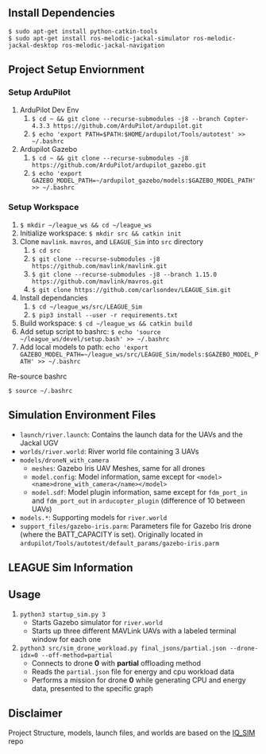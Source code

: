 ## Install Dependencies

```
$ sudo apt-get install python-catkin-tools
$ sudo apt-get install ros-melodic-jackal-simulator ros-melodic-jackal-desktop ros-melodic-jackal-navigation
```

##  Project Setup Enviornment

### Setup ArduPilot
1. ArduPilot Dev Env
    1. `$ cd ~ && git clone --recurse-submodules -j8 --branch Copter-4.3.3 https://github.com/ArduPilot/ardupilot.git`
    2. `$ echo 'export PATH=$PATH:$HOME/ardupilot/Tools/autotest' >> ~/.bashrc`
2. Ardupilot Gazebo
    1. `$ cd ~ && git clone --recurse-submodules -j8 https://github.com/ArduPilot/ardupilot_gazebo.git`
    2. `$ echo 'export GAZEBO_MODEL_PATH=~/ardupilot_gazebo/models:$GAZEBO_MODEL_PATH' >> ~/.bashrc`



### Setup Workspace
1. `$ mkdir ~/league_ws && cd ~/league_ws`
2. Initialize workspace: `$ mkdir src && catkin init`
2. Clone `mavlink`. `mavros`, and `LEAGUE_Sim` into `src` directory
    1. `$ cd src`
    2. `$ git clone --recurse-submodules -j8 https://github.com/mavlink/mavlink.git`
    3. `$ git clone --recurse-submodules -j8 --branch 1.15.0 https://github.com/mavlink/mavros.git`
    4. `$ git clone https://github.com/carlsondev/LEAGUE_Sim.git`
3. Install dependancies
    1. `$ cd ~/league_ws/src/LEAGUE_Sim`
    2. `$ pip3 install --user -r requirements.txt`
4. Build workspace: `$ cd ~/league_ws && catkin build`
5. Add setup script to bashrc: `$ echo 'source ~/league_ws/devel/setup.bash' >> ~/.bashrc`
6. Add local models to path: `echo 'export GAZEBO_MODEL_PATH=~/league_ws/src/LEAGUE_Sim/models:$GAZEBO_MODEL_PATH' >> ~/.bashrc`


Re-source bashrc
```
$ source ~/.bashrc
```

## Simulation Environment Files

* `launch/river.launch`: Contains the launch data for the UAVs and the Jackal UGV
* `worlds/river.world`: River world file containing 3 UAVs 
* `models/droneN_with_camera`
    - `meshes`: Gazebo Iris UAV Meshes, same for all drones
    - `model.config`: Model information, same except for `<model><name>drone_with_camera</name></model>`
    - `model.sdf`: Model plugin information, same except for `fdm_port_in` and `fdm_port_out` in `arducopter_plugin` (difference of 10 between UAVs)
* `models.*`: Supporting models for `river.world`
* `support_files/gazebo-iris.parm`: Parameters file for Gazebo Iris drone (where the BATT_CAPACITY is set). Originally located in `ardupilot/Tools/autotest/default_params/gazebo-iris.parm`


## LEAGUE Sim Information

## Usage

1. `python3 startup_sim.py 3`
    - Starts Gazebo simulator for `river.world`
    - Starts up three different MAVLink UAVs with a labeled terminal window for each one
2. `python3 src/sim_drone_workload.py final_jsons/partial.json --drone-idx=0 --off-method=partial`
    - Connects to drone **0** with **partial** offloading method
    - Reads the `partial.json` file for energy and cpu workload data
    - Performs a mission for drone **0** while generating CPU and energy data, presented to the specific graph


## Disclaimer

Project Structure, models, launch files, and worlds are based on the [IQ_SIM](https://github.com/Intelligent-Quads/iq_sim.git) repo
